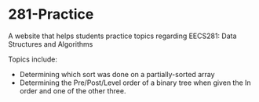 # 281-Practice
A website that helps students practice topics regarding EECS281: Data Structures and Algorithms

Topics include:
- Determining which sort was done on a partially-sorted array
- Determining the Pre/Post/Level order of a binary tree when given the In order and one of the other three.
